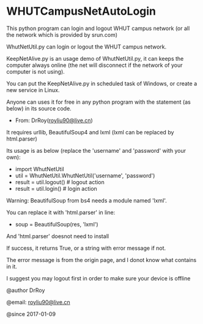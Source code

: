 # WHUTCampusNetAutoLogin

This python program can login and logout WHUT campus network (or all the network which is provided by srun.com)

WhutNetUtil.py can login or logout the WHUT campus network.

KeepNetAlive.py is an usage demo of WhutNetUtil.py, it can keeps the computer always online (the net will disconnect if the network of your computer is not using).

You can put the KeepNetAlive.py in scheduled task of Windows, or create a new service in Linux.

Anyone can uses it for free in any python program with the statement (as below) in its source code.
* From: DrRoy(royliu90@live.cn)

It requires  urllib, BeautifulSoup4 and lxml (lxml can be replaced by html.parser)

Its usage is as below (replace the 'username' and 'password' with your own):

* import WhutNetUtil
* util = WhutNetUtil.WhutNetUtil('username', 'password')
* result = util.logout() # logout action
* result = util.login() # login action

Warning:  BeautifulSoup from bs4 needs a module named 'lxml'.

You can replace it with 'html.parser' in line:

* soup = BeautifulSoup(res, 'lxml')

And 'html.parser' doesnot need to install

If success, it returns True, or a string with error message if not.

The error message is from the origin page, and I donot know what contains in it.

I suggest you may logout first in order to make sure your device is offline

@author DrRoy

@email: royliu90@live.cn

@since 2017-01-09

